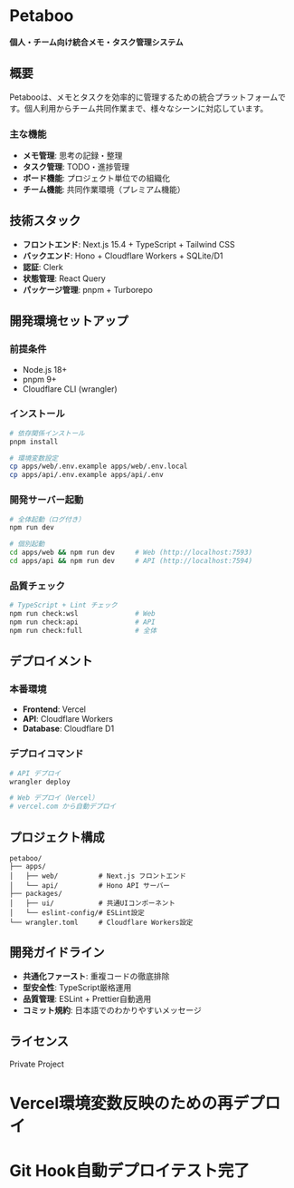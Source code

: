 # Petaboo

**個人・チーム向け統合メモ・タスク管理システム**

## 概要

Petabooは、メモとタスクを効率的に管理するための統合プラットフォームです。個人利用からチーム共同作業まで、様々なシーンに対応しています。

### 主な機能

- **メモ管理**: 思考の記録・整理
- **タスク管理**: TODO・進捗管理
- **ボード機能**: プロジェクト単位での組織化
- **チーム機能**: 共同作業環境（プレミアム機能）

## 技術スタック

- **フロントエンド**: Next.js 15.4 + TypeScript + Tailwind CSS
- **バックエンド**: Hono + Cloudflare Workers + SQLite/D1
- **認証**: Clerk
- **状態管理**: React Query
- **パッケージ管理**: pnpm + Turborepo

## 開発環境セットアップ

### 前提条件

- Node.js 18+
- pnpm 9+
- Cloudflare CLI (wrangler)

### インストール

```bash
# 依存関係インストール
pnpm install

# 環境変数設定
cp apps/web/.env.example apps/web/.env.local
cp apps/api/.env.example apps/api/.env
```

### 開発サーバー起動

```bash
# 全体起動（ログ付き）
npm run dev

# 個別起動
cd apps/web && npm run dev     # Web (http://localhost:7593)
cd apps/api && npm run dev     # API (http://localhost:7594)
```

### 品質チェック

```bash
# TypeScript + Lint チェック
npm run check:wsl              # Web
npm run check:api              # API
npm run check:full             # 全体
```

## デプロイメント

### 本番環境

- **Frontend**: Vercel
- **API**: Cloudflare Workers
- **Database**: Cloudflare D1

### デプロイコマンド

```bash
# API デプロイ
wrangler deploy

# Web デプロイ（Vercel）
# vercel.com から自動デプロイ
```

## プロジェクト構成

```
petaboo/
├── apps/
│   ├── web/          # Next.js フロントエンド
│   └── api/          # Hono API サーバー
├── packages/
│   ├── ui/           # 共通UIコンポーネント
│   └── eslint-config/# ESLint設定
└── wrangler.toml     # Cloudflare Workers設定
```

## 開発ガイドライン

- **共通化ファースト**: 重複コードの徹底排除
- **型安全性**: TypeScript厳格運用
- **品質管理**: ESLint + Prettier自動適用
- **コミット規約**: 日本語でのわかりやすいメッセージ

## ライセンス

Private Project

# Vercel環境変数反映のための再デプロイ

# Git Hook自動デプロイテスト完了
